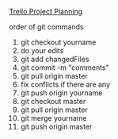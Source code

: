[Trello Project Planning](https://trello.com/b/tTjdOmG9/that-cs-guide)

order of git commands
1. git checkout yourname
2. do your edits
3. git add changedFiles
4. git commit -m "comments"
5. git pull origin master
6. fix conflicts if there are any
7. git push origin yourname
8. git checkout master
9. git pull origin master
10. git merge yourname
11. git push origin master

